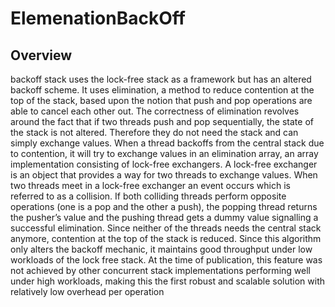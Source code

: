 # ElemenationBackOff
## Overview
backoff stack uses the lock-free stack as a framework but has an altered backoff scheme.
It uses elimination, a method to reduce contention at the top of the stack, based upon the
notion that push and pop operations are able to cancel each other out. The correctness
of elimination revolves around the fact that if two threads push and pop sequentially, the
state of the stack is not altered. Therefore they do not need the stack and can simply
exchange values. When a thread backoffs from the central stack due to contention, it will
try to exchange values in an elimination array, an array implementation consisting of lock-free exchangers. A lock-free exchanger is an object that provides a way for two threads to
exchange values. When two threads meet in a lock-free exchanger an event occurs which
is referred to as a collision. If both colliding threads perform opposite operations (one is a
pop and the other a push), the popping thread returns the pusher’s value and the pushing
thread gets a dummy value signalling a successful elimination. Since neither of the threads
needs the central stack anymore, contention at the top of the stack is reduced. Since
this algorithm only alters the backoff mechanic, it maintains good throughput under low
workloads of the lock free stack. At the time of publication, this feature was not achieved
by other concurrent stack implementations performing well under high workloads, making
this the first robust and scalable solution with relatively low overhead per operation
